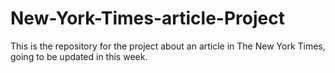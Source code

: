 # New-York-Times-article-Project
This is the repository for the project about an article in The New York Times, going to be updated in this week.
